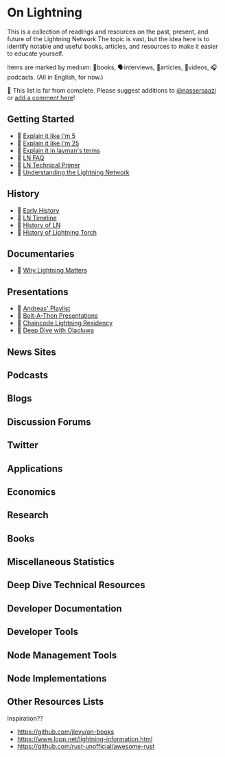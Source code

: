 # On Lightning 

This is a collection of readings and resources on the past, present, and future of the Lightning Network
The topic is vast, but the idea here is to identify notable and useful books, articles,
and resources to make it easier to educate yourself.

Items are marked by medium: 📖books, 🗣interviews, 📄articles, 🎥videos, 🎧podcasts.
(All in English, for now.)

🚧 This list is far from complete.
Please suggest additions to [@nassersaazi](https://twitter.com/nassersaazi) or
[add a comment here](https://github.com/nassersaazi/on-lightning/issues/new)!

## Getting Started
- 🎥 [Explain it like I'm 5](https://www.youtube.com/watch?v=rrr_zPmEiME)
- 📄 [Explain it like I'm 25](https://www.coincenter.org/education/key-concepts/lightning-network/)
- 📄 [Explain it in layman's terms](https://letstalkbitcoin.com/blog/post/the-lightning-network-elidhdicacs)
- 📄 [LN FAQ](https://medium.com/@The1Brand7/lightning-faq-67bd2b957d70)
- 📄 [LN Technical Primer](https://medium.com/@jkendzicky16/the-bitcoin-lightning-network-a-technical-primer-d8e073f2a82f)
- 📄 [Understanding the Lightning Network](https://bitcoinmagazine.com/technical/understanding-the-lightning-network-part-building-a-bidirectional-payment-channel-146471079a-technical-primer-d8e073f2a82f1)


## History
- 📄 [Early History](https://bitcoinmagazine.com/articles/history-lightning-brainstorm-beta/)
- 📄 [LN Timeline](https://gcomte.github.io/lightning-timeline)
- 🎥 [History of LN](https://www.youtube.com/watch?v=HauP9F16mUM)
- 📄 [History of Lightning Torch](https://bitcoinmagazine.com/technical/lightning-torchs-bitcoin-payment-is-running-a-worldwide-marathon)

## Documentaries
- 🎥 [Why Lightning Matters](https://www.youtube.com/watch?v=a3HulqfzyYE)

## Presentations
- 🎥 [Andreas' Playlist](https://www.youtube.com/playlist?list=PLPQwGV1aLnTurL4wU_y3jOhBi9rrpsYyi)
- 🎥 [Bolt-A-Thon Presentations](https://www.youtube.com/channel/UCftBMWdw5M1EMdfFKSbHC9A/videos)
- 🎥 [Chaincode Lightning Residency](https://www.youtube.com/watch?v=aX7lOqf83h0&list=PLpLh23TRghT1SbxinAsNDS6L7RkAjC8ME)
- 🎥 [Deep Dive with Olaoluwa](https://www.youtube.com/watch?v=b_szGaaPPFk)

## News Sites

## Podcasts

## Blogs

## Discussion Forums

## Twitter

## Applications

## Economics

## Research

## Books

## Miscellaneous Statistics

## Deep Dive Technical Resources

## Developer Documentation

## Developer Tools

## Node Management Tools

## Node Implementations

## Other Resources Lists





Inspiration??
- https://github.com/jlevy/on-books
- https://www.lopp.net/lightning-information.html
- https://github.com/rust-unofficial/awesome-rust
